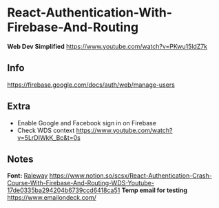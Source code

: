 # React-Authentication-With-Firebase-And-Routing
**Web Dev Simplified**
https://www.youtube.com/watch?v=PKwu15ldZ7k
## Info
https://firebase.google.com/docs/auth/web/manage-users
## Extra
- Enable Google and Facebook sign in on Firebase
- Check WDS context https://www.youtube.com/watch?v=5LrDIWkK_Bc&t=0s
## Notes
**Font:** [Raleway](https://fonts.google.com/specimen/Raleway)
https://www.notion.so/scsx/React-Authentication-Crash-Course-With-Firebase-And-Routing-WDS-Youtube-17de0335ba294204b6739ccd6418ca51
**Temp email for testing** https://www.emailondeck.com/ 